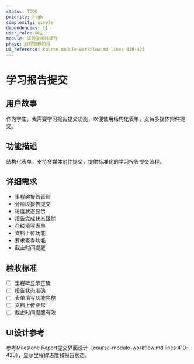 ```yaml
---
status: TODO
priority: high
complexity: simple
dependencies: []
user_role: 学生
module: 实验室轮转课程
phase: 过程管理阶段
ui_reference: course-module-workflow.md lines 410-423
---
```


# 学习报告提交

## 用户故事
作为学生，我需要学习报告提交功能，以便使用结构化表单，支持多媒体附件提交。

## 功能描述
结构化表单，支持多媒体附件提交，提供标准化的学习报告提交流程。

## 详细需求
- 里程碑报告管理
- 分阶段报告提交
- 进度状态显示
- 报告完成状态跟踪
- 在线填写表单
- 文档上传功能
- 要求查看功能
- 截止时间提醒

## 验收标准
- [ ] 里程碑显示正确
- [ ] 报告状态准确
- [ ] 表单填写功能完整
- [ ] 文档上传正常
- [ ] 截止时间提醒有效

## UI设计参考
参考Milestone Report提交界面设计（course-module-workflow.md lines 410-423），显示里程碑进度和报告状态。